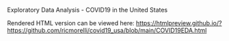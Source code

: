Exploratory Data Analysis - COVID19 in the United States

Rendered HTML version can be viewed here: https://htmlpreview.github.io/?https://github.com/ricmorelli/covid19_usa/blob/main/COVID19EDA.html
